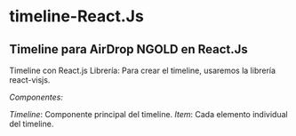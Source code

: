 # timeline-React.Js

## Timeline para AirDrop NGOLD en React.Js

Timeline con React.js
Librería: Para crear el timeline, usaremos la librería react-visjs.

*Componentes:*

*Timeline*: Componente principal del timeline.
*Item*: Cada elemento individual del timeline.
